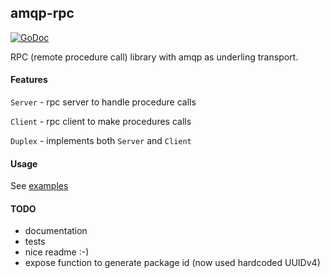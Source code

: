 ## amqp-rpc

[![GoDoc](https://godoc.org/github.com/RidgeA/amqp-rpc?status.svg)](https://godoc.org/github.com/RidgeA/amqp-rpc)

RPC (remote procedure call) library with amqp as underling transport.

#### Features

`Server` - rpc server to handle procedure calls

`Client` - rpc client to make procedures calls

`Duplex` - implements both `Server` and `Client`

#### Usage

See [examples](/example)

#### TODO
* documentation
* tests
* nice readme :-)
* expose function to generate package id (now used hardcoded UUIDv4)
